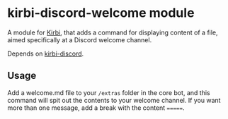 # kirbi-discord-welcome module
A module for [Kirbi](https://github.com/richardson-media-house/kirbi), that adds a command for displaying content of a file, aimed specifically at a Discord welcome channel.

Depends on [kirbi-discord](https://github.com/Richardson-Media-House/kirbi-discord).

## Usage

Add a welcome.md file to your `/extras` folder in the core bot, and this command will spit out the contents to your welcome channel. If you want more than one message, add a break with the content `=====`.
